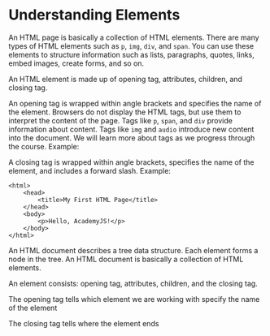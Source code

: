 # Understanding Elements

An HTML page is basically a collection of HTML elements. There are many types of HTML elements such as `p`, `img`, `div`, and `span`. You can use these elements to structure information such as lists, paragraphs, quotes, links, embed images, create forms, and so on. 

An HTML element is made up of opening tag, attributes, children, and closing tag.

An opening tag is wrapped within angle brackets and specifies the name of the element. Browsers do not display the HTML tags, but use them to interpret the content of the page. Tags like `p`, `span`, and `div` provide information about content. Tags like `img` and `audio` introduce new content into the document. We will learn more about tags as we progress through the course. Example: <p>

A closing tag is wrapped within angle brackets, specifies the name of the element, and includes a forward slash. Example: </p>

```
<html>
    <head>
        <title>My First HTML Page</title>
    </head>
    <body>
        <p>Hello, AcademyJS!</p>
    </body>
</html>
```

An HTML document describes a tree data structure. Each element forms a node in the tree.
An HTML document is basically a collection of HTML elements.

An element consists: opening tag, attributes, children, and
the closing tag.

The opening tag tells which element we are working with
specify the name of the element

The closing tag tells where the element ends 

